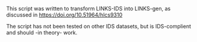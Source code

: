 This script was written to transform LINKS-IDS into LINKS-gen, as discussed in https://doi.org/10.51964/hlcs9310

The script has not been tested on other IDS datasets, but is IDS-complient and should -in theory- work.
